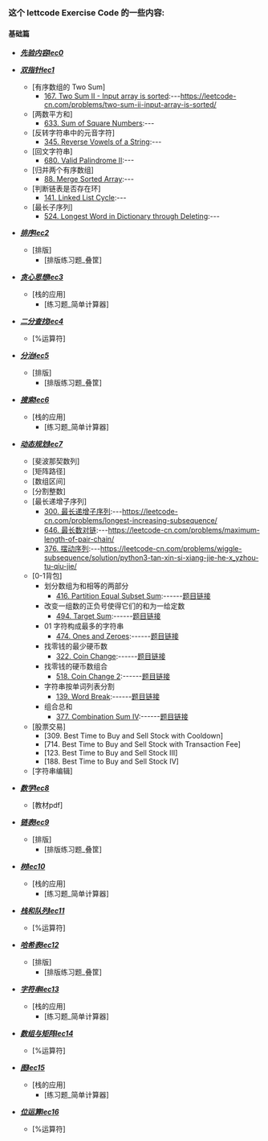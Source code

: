 ### 这个 lettcode Exercise Code 的一些内容:
#### 基础篇
* [***先验内容lec0***](https://github.com/JeriYang/lettcodeExercise/tree/master/lec0/)
* [***双指针lec1***](https://github.com/JeriYang/lettcodeExercise/tree/master/lec1/)
  * [有序数组的 Two Sum]
    * [167. Two Sum II - Input array is sorted](https://github.com/JeriYang/lettcodeExercise/blob/master/lec1/1_1.py):---https://leetcode-cn.com/problems/two-sum-ii-input-array-is-sorted/
  * [两数平方和]
    * [633. Sum of Square Numbers](https://github.com/JeriYang/lettcodeExercise/blob/master/lec1/633.py):---
  * [反转字符串中的元音字符]
    * [345. Reverse Vowels of a String](https://github.com/JeriYang/lettcodeExercise/blob/master/lec1/345.py):---
  * [回文字符串]
    * [680. Valid Palindrome II](https://github.com/JeriYang/lettcodeExercise/blob/master/lec1/680.py):---
  * [归并两个有序数组]
    * [88. Merge Sorted Array](https://github.com/JeriYang/lettcodeExercise/blob/master/lec1/88.py):---
  * [判断链表是否存在环]
    * [141. Linked List Cycle](https://github.com/JeriYang/lettcodeExercise/blob/master/lec1/141.py):---
  * [最长子序列]
    * [524. Longest Word in Dictionary through Deleting](https://github.com/JeriYang/lettcodeExercise/blob/master/lec1/524.py):---
* [***排序lec2***](https://github.com/JeriYang/lettcodeExercise/tree/master/lec2/)
  * [排版]
    * [排版练习题_叠筐]

* [***贪心思想lec3***](https://github.com/JeriYang/lettcodeExercise/tree/master/lec3/)
  * [栈的应用]
    * [练习题_简单计算器]

* [***二分查找lec4***](https://github.com/JeriYang/lettcodeExercise/tree/master/lec4/)
  * [%运算符]

* [***分治lec5***](https://github.com/JeriYang/lettcodeExercise/tree/master/lec5/)
  * [排版]
    * [排版练习题_叠筐]

* [***搜索lec6***](https://github.com/JeriYang/lettcodeExercise/tree/master/lec6/)
  * [栈的应用]
    * [练习题_简单计算器]

* [***动态规划lec7***](https://github.com/JeriYang/lettcodeExercise/tree/master/lec7/)
  * [斐波那契数列]
  * [矩阵路径]
  * [数组区间]
  * [分割整数]
  * [最长递增子序列]
    * [300. 最长递增子序列](https://github.com/JeriYang/lettcodeExercise/blob/master/lec7/300.py):---https://leetcode-cn.com/problems/longest-increasing-subsequence/
    * [646. 最长数对链](https://github.com/JeriYang/lettcodeExercise/blob/master/lec7/646.py):---https://leetcode-cn.com/problems/maximum-length-of-pair-chain/
    * [376. 摆动序列](https://github.com/JeriYang/lettcodeExercise/blob/master/lec7/376.py):---https://leetcode-cn.com/problems/wiggle-subsequence/solution/python3-tan-xin-si-xiang-jie-he-x_yzhou-tu-qiu-jie/
  * [0-1背包]
    + 划分数组为和相等的两部分
      - [416. Partition Equal Subset Sum](https://github.com/JeriYang/lettcodeExercise/blob/master/lec7/416.py):------[题目链接](https://leetcode-cn.com/problems/partition-equal-subset-sum/)
    + 改变一组数的正负号使得它们的和为一给定数
      - [494. Target Sum](https://github.com/JeriYang/lettcodeExercise/blob/master/lec7/494.py):------[题目链接](https://leetcode-cn.com/problems/target-sum/)
    + 01 字符构成最多的字符串
      - [474. Ones and Zeroes](https://github.com/JeriYang/lettcodeExercise/blob/master/lec7/474.py):------[题目链接](https://leetcode-cn.com/problems/ones-and-zeroes/)
    + 找零钱的最少硬币数
      - [322. Coin Change](https://github.com/JeriYang/lettcodeExercise/blob/master/lec7/322.py):------[题目链接](https://leetcode-cn.com/problems/coin-change/)
    + 找零钱的硬币数组合
      - [518. Coin Change 2](https://github.com/JeriYang/lettcodeExercise/blob/master/lec7/518.py):------[题目链接](https://leetcode-cn.com/problems/coin-change-2/)
    + 字符串按单词列表分割
      - [139. Word Break](https://github.com/JeriYang/lettcodeExercise/blob/master/lec7/139.py):------[题目链接](https://leetcode-cn.com/problems/word-break/)
    + 组合总和
      - [377. Combination Sum IV](https://github.com/JeriYang/lettcodeExercise/blob/master/lec7/377.py):------[题目链接](https://leetcode-cn.com/problems/combination-sum-iv/)
  * [股票交易]
    * [309. Best Time to Buy and Sell Stock with Cooldown]
    * [714. Best Time to Buy and Sell Stock with Transaction Fee]
    * [123. Best Time to Buy and Sell Stock III]
    * [188. Best Time to Buy and Sell Stock IV]
  * [字符串编辑]

* [***数学lec8***](https://github.com/JeriYang/lettcodeExercise/tree/master/lec8/)
  * [教材pdf]
* [***链表lec9***](https://github.com/JeriYang/lettcodeExercise/tree/master/lec9/)
  * [排版]
    * [排版练习题_叠筐]

* [***树lec10***](https://github.com/JeriYang/lettcodeExercise/tree/master/lec10/)
  * [栈的应用]
    * [练习题_简单计算器]

* [***栈和队列lec11***](https://github.com/JeriYang/lettcodeExercise/tree/master/lec11/)
  * [%运算符]

* [***哈希表lec12***](https://github.com/JeriYang/lettcodeExercise/tree/master/lec12/)
  * [排版]
    * [排版练习题_叠筐]

* [***字符串lec13***](https://github.com/JeriYang/lettcodeExercise/tree/master/lec13/)
  * [栈的应用]
    * [练习题_简单计算器]

* [***数组与矩阵lec14***](https://github.com/JeriYang/lettcodeExercise/tree/master/lec14/)
  * [%运算符]

* [***图lec15***](https://github.com/JeriYang/lettcodeExercise/tree/master/lec15/)
  * [栈的应用]
    * [练习题_简单计算器]

* [***位运算lec16***](https://github.com/JeriYang/lettcodeExercise/tree/master/lec16/)
  * [%运算符]
